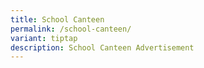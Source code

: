 ```yaml
---
title: School Canteen
permalink: /school-canteen/
variant: tiptap
description: School Canteen Advertisement
---
```

